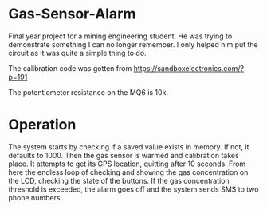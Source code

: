 # Gas-Sensor-Alarm
Final year project for a mining engineering student. He was trying to
demonstrate something I can no longer remember. I only helped him put
the circuit as it was quite a simple thing to do.

The calibration code was gotten from https://sandboxelectronics.com/?p=191

The potentiometer resistance on the MQ6 is 10k.


# Operation
The system starts by checking if a saved value exists in memory. If not, it
defaults to 1000. Then the gas sensor is warmed and calibration takes place.
It attempts to get its GPS location, quitting after 10 seconds. From here
the endless loop of checking and showing the gas concentration on the LCD,
checking the state of the buttons. If the gas concentration threshold is
exceeded, the alarm goes off and the system sends SMS to two phone numbers.

